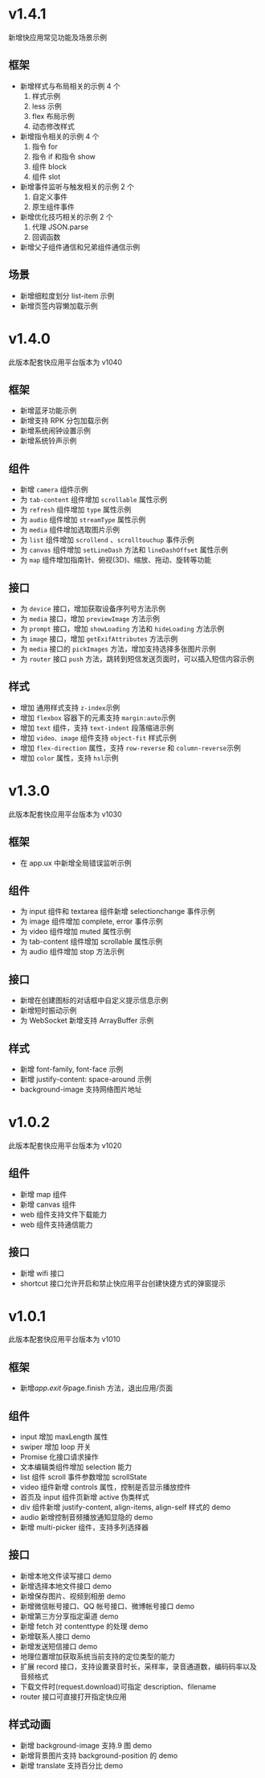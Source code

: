 # v1.4.1

新增快应用常见功能及场景示例

## 框架

- 新增样式与布局相关的示例 4 个
  1. 样式示例
  2. less 示例
  3. flex 布局示例
  4. 动态修改样式
- 新增指令相关的示例 4 个
  1. 指令 for
  2. 指令 if 和指令 show
  3. 组件 block
  4. 组件 slot
- 新增事件监听与触发相关的示例 2 个
  1. 自定义事件
  2. 原生组件事件
- 新增优化技巧相关的示例 2 个
  1. 代理 JSON.parse
  2. 回调函数
- 新增父子组件通信和兄弟组件通信示例

## 场景

- 新增细粒度划分 list-item 示例
- 新增页签内容懒加载示例

# v1.4.0

此版本配套快应用平台版本为 v1040

## 框架

- 新增蓝牙功能示例
- 新增支持 RPK 分包加载示例
- 新增系统闹钟设置示例
- 新增系统铃声示例

## 组件

- 新增 `camera` 组件示例
- 为 `tab-content` 组件增加 `scrollable` 属性示例
- 为 `refresh` 组件增加 `type` 属性示例
- 为 `audio` 组件增加 `streamType` 属性示例
- 为 `media` 组件增加选取图片示例
- 为 `list` 组件增加 `scrollend` 、`scrolltouchup` 事件示例
- 为 `canvas` 组件增加 `setLineDash` 方法和 `lineDashOffset` 属性示例
- 为 `map` 组件增加指南针、俯视(3D)、缩放、拖动、旋转等功能

## 接口

- 为 `device` 接口，增加获取设备序列号方法示例
- 为 `media` 接口，增加 `previewImage` 方法示例
- 为 `prompt` 接口，增加 `showLoading` 方法和 `hideLoading` 方法示例
- 为 `image` 接口，增加 `getExifAttributes` 方法示例
- 为 `media` 接口的 `pickImages` 方法，增加支持选择多张图片示例
- 为 `router` 接口 `push` 方法，跳转到短信发送页面时，可以插入短信内容示例

## 样式

- 增加 通用样式支持 `z-index`示例
- 增加 `flexbox` 容器下的元素支持 `margin:auto`示例
- 增加 `text` 组件，支持 `text-indent` 段落缩进示例
- 增加 `video、image` 组件支持 `object-fit` 样式示例
- 增加 `flex-direction` 属性，支持 `row-reverse` 和 `column-reverse`示例
- 增加 `color` 属性，支持 `hsl`示例

# v1.3.0

此版本配套快应用平台版本为 v1030

## 框架

- 在 app.ux 中新增全局错误监听示例

## 组件

- 为 input 组件和 textarea 组件新增 selectionchange 事件示例
- 为 image 组件增加 complete, error 事件示例
- 为 video 组件增加 muted 属性示例
- 为 tab-content 组件增加 scrollable 属性示例
- 为 audio 组件增加 stop 方法示例

## 接口

- 新增在创建图标的对话框中自定义提示信息示例
- 新增短时振动示例
- 为 WebSocket 新增支持 ArrayBuffer 示例

## 样式

- 新增 font-family, font-face 示例
- 新增 justify-content: space-around 示例
- background-image 支持网络图片地址

# v1.0.2

此版本配套快应用平台版本为 v1020

## 组件

- 新增 map 组件
- 新增 canvas 组件
- web 组件支持文件下载能力
- web 组件支持通信能力

## 接口

- 新增 wifi 接口
- shortcut 接口允许开启和禁止快应用平台创建快捷方式的弹窗提示

# v1.0.1

此版本配套快应用平台版本为 v1010

## 框架

- 新增$app.exit与$page.finish 方法，退出应用/页面

## 组件

- input 增加 maxLength 属性
- swiper 增加 loop 开关
- Promise 化接口请求操作
- 文本编辑类组件增加 selection 能力
- list 组件 scroll 事件参数增加 scrollState
- video 组件新增 controls 属性，控制是否显示播放控件
- 首页及 input 组件页新增 active 伪类样式
- div 组件新增 justify-content, align-items, align-self 样式的 demo
- audio 新增控制音频播放通知显隐的 demo
- 新增 multi-picker 组件，支持多列选择器

## 接口

- 新增本地文件读写接口 demo
- 新增选择本地文件接口 demo
- 新增保存图片、视频到相册 demo
- 新增微信帐号接口、QQ 帐号接口、微博帐号接口 demo
- 新增第三方分享指定渠道 demo
- 新增 fetch 对 contenttype 的处理 demo
- 新增联系人接口 demo
- 新增发送短信接口 demo
- 地理位置增加获取系统当前支持的定位类型的能力
- 扩展 record 接口，支持设置录音时长，采样率，录音通道数，编码码率以及音频格式
- 下载文件时(request.download)可指定 description、filename
- router 接口可直接打开指定快应用

## 样式动画

- 新增 background-image 支持.9 图 demo
- 新增背景图片支持 background-position 的 demo
- 新增 translate 支持百分比 demo

